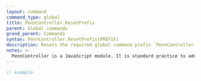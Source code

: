 ```yaml
---
layout: command
command_type: global
title: PennController.ResetPrefix
parent: Global commands
grand_parent: Commands
syntax: PennController.ResetPrefix(PREFIX)
description: Resets the required global command prefix `PennController.` to a desired string, typically `null` for no prefix.
notes: >-
  PennController is a JavaScript module. It is standard practice to add a specific prefix to every command added by a JavaScript module in order to avoid naming conflicts with commands from other modules. By default all PennController global commands begin with the prefix `PennController.`, and all PennController element commands begin with the prefix `PennController.Elements.`.
---
```


```javascript
// example
```